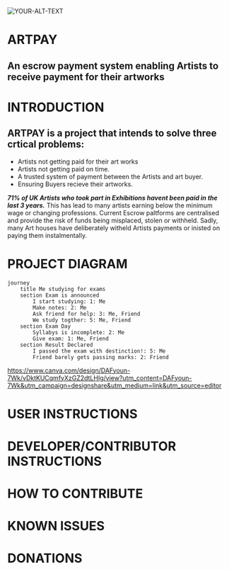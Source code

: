 <picture>
 <source media="(prefers-color-scheme: dark)" srcset=" https://drive.google.com/file/d/1rK_RiJafAxZTsPiHU0KwYfoG_7C8MPTy/view?usp=sharing">
 <source media="(prefers-color-scheme: dark)" srcset="https://dicklerroth.com/wp-content/uploads/2017/06/escrow.jpg">
 <source media="(prefers-color-scheme: light)" srcset="https://i.ytimg.com/vi/fZlHcazNMrc/maxresdefault.jpg">
 <img alt="YOUR-ALT-TEXT" src="https://c5.staticflickr.com/9/8048/29402125324_f6b3b7fdc5_z.jpg">
</picture>


# ARTPAY
## An escrow payment system enabling Artists to receive payment for their artworks

# INTRODUCTION
## ARTPAY is a project that intends to solve three crtical problems:
* Artists not getting paid for their art works
* Artists not getting paid on time.
* A trusted system of payment between the Artists and art buyer.
* Ensuring Buyers recieve their artworks. 

***71% of UK Artists who took part in Exhibitions havent been paid in the last 3 years.*** This has lead to many artists earning below the minimum wage or changing professions. Current Escrow paltforms are centralised and provide the risk of funds being misplaced, stolen or withheld. Sadly, many Art houses have deliberately witheld Artists payments or inisted on paying them instalmentally.  

# PROJECT DIAGRAM
```mermaid
journey
	title Me studying for exams
	section Exam is announced
		I start studying: 1: Me
		Make notes: 2: Me
		Ask friend for help: 3: Me, Friend
		We study togther: 5: Me, Friend
	section Exam Day
		Syllabys is incomplete: 2: Me
		Give exam: 1: Me, Friend
	section Result Declared
		I passed the exam with destinction!: 5: Me
		Friend barely gets passing marks: 2: Friend
```
https://www.canva.com/design/DAFyoun-7Wk/vDktKUCqmfyXzGZ2dtLHIg/view?utm_content=DAFyoun-7Wk&utm_campaign=designshare&utm_medium=link&utm_source=editor

# USER INSTRUCTIONS

# DEVELOPER/CONTRIBUTOR INSTRUCTIONS

# HOW TO CONTRIBUTE

# KNOWN ISSUES

# DONATIONS
